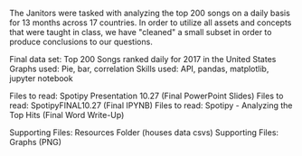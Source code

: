 The Janitors were tasked with analyzing the top 200 songs on a daily basis for 13 months across 17 countries. In order to utilize all assets and concepts that were taught in class, we have "cleaned" a small subset in order to produce conclusions to our questions. 

Final data set: Top 200 Songs ranked daily for 2017 in the United States
Graphs used: Pie, bar, correlation
Skills used: API, pandas, matplotlib, jupyter notebook

Files to read: Spotipy Presentation 10.27 (Final PowerPoint Slides)
Files to read: SpotipyFINAL10.27 (Final IPYNB)
Files to read: Spotipy - Analyzing the Top Hits (Final Word Write-Up)

Supporting Files: Resources Folder (houses data csvs)
Supporting Files: Graphs (PNG)